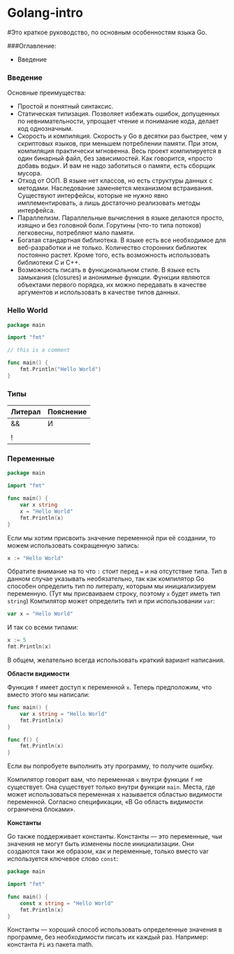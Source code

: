 # Golang-intro
#Это краткое руководство, по основным особенностям языка Go.

###Оглавление:
- Введение



### Введение

Основные преимущества:

- Простой и понятный синтаксис. 
- Статическая типизация. Позволяет избежать ошибок, допущенных по невнимательности, упрощает чтение и понимание кода, делает код однозначным.
- Скорость и компиляция. Скорость у Go в десятки раз быстрее, чем у скриптовых языков, при меньшем потреблении памяти. При этом, компиляция практически мгновенна. Весь проект компилируется в один бинарный файл, без зависимостей. Как говорится, «просто добавь воды». И вам не надо заботиться о памяти, есть сборщик мусора.
- Отход от ООП. В языке нет классов, но есть структуры данных с методами. Наследование заменяется механизмом встраивания. Существуют интерфейсы, которые не нужно явно имплементировать, а лишь достаточно реализовать методы интерфейса.
- Параллелизм. Параллельные вычисления в языке делаются просто, изящно и без головной боли. Горутины (что-то типа потоков) легковесны, потребляют мало памяти.
- Богатая стандартная библиотека. В языке есть все необходимое для веб-разработки и не только. Количество сторонних библиотек постоянно растет. Кроме того, есть возможность использовать библиотеки C и C++.
- Возможность писать в функциональном стиле. В языке есть замыкания (closures) и анонимные функции. Функции являются объектами первого порядка, их можно передавать в качестве аргументов и использовать в качестве типов данных.

### Hello World

```go
package main

import "fmt"

// this is a comment

func main() {
    fmt.Println("Hello World")
}
```

### Типы

| Литерал | Пояснение |
|---------|-----------|
| &&      | И         |
| ||      | Или       |
| !       |           |

### Переменные

```go
package main

import "fmt"

func main() {
    var x string
    x = "Hello World"
    fmt.Println(x)
}
```

Если мы хотим присвоить значение переменной при её создании, то можем использовать сокращенную запись:

```go
x := "Hello World"
```

Обратите внимание на то что `:` стоит перед `=` и на отсутствие типа. Тип в данном случае указывать необязательно, так как компилятор Go способен определить тип по литералу, которым мы инициализируем переменную. (Тут мы присваиваем строку, поэтому `x` будет иметь тип `string`) Компилятор может определить тип и при использовании `var`:

```go
var x = "Hello World"
```

И так со всеми типами:

```go
x := 5
fmt.Println(x)
```

В общем, желательно всегда использовать краткий вариант написания.

**Области видимости**

Функция `f` имеет доступ к переменной `x`. Теперь предположим, что вместо этого мы написали:

```go
func main() {
    var x string = "Hello World"
    fmt.Println(x)
}

func f() {
    fmt.Println(x)
}
```

Если вы попробуете выполнить эту программу, то получите ошибку.

Компилятор говорит вам, что переменная `x` внутри функции `f` не существует. Она существует только внутри функции `main`. Места, где может использоваться переменная x называется областью видимости переменной. Согласно спецификации, «В Go область видимости ограничена блоками».

**Константы**

Go также поддерживает константы. Константы — это переменные, чьи значения не могут быть изменены после инициализации. Они создаются таки же образом, как и переменные, только вместо var используется ключевое слово `const`:

```go
package main

import "fmt"

func main() {
    const x string = "Hello World"
    fmt.Println(x)
}
```

Константы — хороший способ использовать определенные значения в программе, без необходимости писать их каждый раз. Например: константа `Pi` из пакета math.


